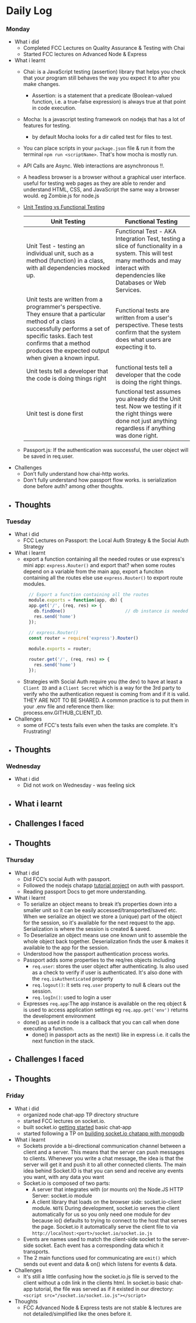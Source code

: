 # Daily Log

### Monday
- What i did
  - Completed FCC Lectures on Quality Assurance & Testing with Chai
  - Started FCC lectures on Advanced Node & Express
- What i learnt
  - Chai: is a JavaScript testing (assertion) library that helps you check that your program still behaves the way you expect it to after you make changes.
    - Assertion: is a statement that a predicate (Boolean-valued function, i.e. a true–false expression) is always true at that point in code execution.
  - Mocha: Is a javascript testing framework on nodejs that has a lot of features for testing.
    - by default Mocha looks for a dir called test for files to test.
  - You can place scripts in your `package.json` file & run it from the terminal `npm run <scriptName>`. That's how mocha is mostly run.
  - API Calls are Async. Web interactions are asynchronous !!.
  - A headless browser is a browser without a graphical user interface. useful for testing web pages as they are able to render and understand HTML, CSS, and JavaScript the same way a browser would. eg Zombie.js for node.js
  - [Unit Testing vs Functional Testing](https://stackoverflow.com/questions/2741832/unit-tests-vs-functional-tests)
  
    | Unit Testing | Functional Testing |
    | --- | --- |
    | Unit Test - testing an individual unit, such as a method (function) in a class, with all dependencies mocked up. | Functional Test - AKA Integration Test, testing a slice of functionality in a system. This will test many methods and may interact with dependencies like Databases or Web Services. |
    | Unit tests are written from a programmer's perspective. They ensure that a particular method of a class successfully performs a set of specific tasks. Each test confirms that a method produces the expected output when given a known input. | Functional tests are written from a user's perspective. These tests confirm that the system does what users are expecting it to. |
    | Unit tests tell a developer that the code is doing things right | functional tests tell a developer that the code is doing the right things. |
    | Unit test is done first | functional test assumes you already did the Unit test. Now we testing if it the right things were done not just anything regardless if anything was done right. |
  - Passport.js: If the authentication was successful, the user object will be saved in req.user.
- Challenges
  - Don’t fully understand how chai-http works.
  - Don't fully understand how passport flow works. is serialization done before auth? among other thoughts.
- Thoughts
  -

### Tuesday
- What i did
  - FCC Lectures on Passport: the Local Auth Strategy & the Social Auth Strategy
- What i learnt
  - export a function containing all the needed routes or use express's mini app: `express.Router()` and export that? when some routes depend on a variable from the main app, export a funciton containing all the routes else use `express.Router()` to export route modules.
    ``` javascript
      // Export a function containing all the routes
      module.exports = function(app, db) {            
      app.get('/', (req, res) => {
        db.findOne()                       // db instance is needed in the routes
        res.send('home')
      });
      
      // express.Router()
      const router = require('express').Router()

      module.exports = router;

      router.get('/', (req, res) => {
        res.send('home')
      });
    ```
  - Strategies with Social Auth require you (the dev) to have at least a `Client ID` and a `Client Secret` which is a way for the 3rd party to verify who the authentication request is coming from and if it is valid. THEY ARE NOT TO BE SHARED. A common practice is to put them in your .env file and reference them like: process.env.GITHUB_CLIENT_ID.
- Challenges
  - some of FCC's tests fails even when the tasks are complete. It's Frustrating!
- Thoughts
  -

### Wednesday
- What i did
  - Did not work on Wednesday - was feeling sick
- What i learnt 
  - 
- Challenges I faced
  - 
- Thoughts
  - 

### Thursday
- What i did
  - Did FCC’s social Auth with passport.
  - Followed the nodejs chatapp [tutorial project](https://github.com/intOppong/software_engineer_journey/tree/dev/tutorial_projects/nodejs_chat_app) on auth with passport. 
  - Reading passport Docs to get more understanding.
- What i learnt 
  - To serialize an object means to break it’s properties down into a smaller unit so it can be easily accessed/transported/saved etc. When we serialize an object we store a (unique) part of the object for the session, so it's available for the next request to the app. Serialization is where the session is created & saved.
  - To Deserialize an object means use one known unit to assemble the whole object back together. Deserialization finds the user & makes it available to the app for the session.
  - Understood how the passport authentication process works.
  - Passport adds some properties to the req/res objects including
    - `req.user`: stores the user object after authenticating. Is also used as a check to verify if user is authenticated. It's also done with the `req.isAuthenticated` property
    - `req.logout()`: it sets `req.user` property to null & clears out the session.
    - `req.logIn()`: used to login a user
  - Expresses `req.app`:The app instance is available on the req object & is used to access application settings eg `req.app.get('env')` returns the development environment
  - done() as used in node is a callback that you can call when done executing a function.
    - done() in passport acts as the next() like in express i.e. it calls the next function in the stack. 
- Challenges I faced
  - 
- Thoughts
  - 


### Friday
- What i did
  - organized node chat-app TP directory structure
  - started FCC lectures on socket.io.
  - built socket.io [getting started](https://socket.io/get-started/chat/) basic chat-app
  - started following a TP on [building socket.io chatapp with mongodb](https://www.youtube.com/watch?v=8Y6mWhcdSUM)
- What i learnt
  - Sockets provide a bi-directional communication channel between a client and a server. This means that the server can push messages to clients. Whenever you write a chat message, the idea is that the server will get it and push it to all other connected clients. The main idea behind Socket.IO is that you can send and receive any events you want, with any data you want
  - Socket.io is composed of two parts: 
    - A server that integrates with (or mounts on) the Node.JS HTTP Server: socket.io module
    - A client library that loads on the browser side: socket.io-client module. `NOTE` During development, socket.io serves the client automatically for us so you only need one module for dev because io() defaults to trying to connect to the host that serves the page. Socket.io it automatically serve the client file to via `http://localhost:<port>/socket.io/socket.io.js`
  - Events are names used to match the client-side socket to the server-side socket. Each event has a corresponding data which it transports.
  - The 2 main functions used for communicating are `emit()` which sends out event and data & on() which listens for events & data.
- Challenges
  - It's still a little confusing how the socket.io.js file is served to the client without a cdn link in the clients html. In socket.io basic chat-app tutorial, the file was served as if it existed in our directory: 
  `<script src="/socket.io/socket.io.js"></script>`
- Thoughts
  - FCC Advanced Node & Express tests are not stable & lectures are not detailed/simplified like the ones before it.
